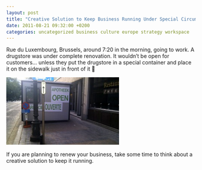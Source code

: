 ```yaml
---
layout: post
title: "Creative Solution to Keep Business Running Under Special Circumstances"
date: 2011-08-21 09:32:00 +0200
categories: uncategorized business culture europe strategy workspace
---
```


Rue du Luxembourg, Brussels, around 7:20 in the morning, going to work. A drugstore was under complete renovation. It wouldn’t be open for customers… unless they put the drugstore in a special container and place it on the sidewalk just in front of it 🙂

<a href="http://69.89.31.239/~hildeber/wp-content/uploads/2011/08/IMAG0103.jpg">![IMAG0103-300x179.jpg](/images/posts/IMAG0103-300x179.jpg)</a>

If you are planning to renew your business, take some time to think about a creative solution to keep it running.

